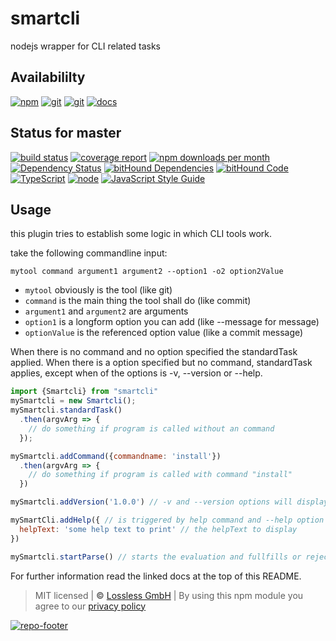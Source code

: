# smartcli
nodejs wrapper for CLI related tasks

## Availabililty
[![npm](https://pushrocks.gitlab.io/assets/repo-button-npm.svg)](https://www.npmjs.com/package/smartcli)
[![git](https://pushrocks.gitlab.io/assets/repo-button-git.svg)](https://GitLab.com/pushrocks/smartcli)
[![git](https://pushrocks.gitlab.io/assets/repo-button-mirror.svg)](https://github.com/pushrocks/smartcli)
[![docs](https://pushrocks.gitlab.io/assets/repo-button-docs.svg)](https://pushrocks.gitlab.io/smartcli/)

## Status for master
[![build status](https://GitLab.com/pushrocks/smartcli/badges/master/build.svg)](https://GitLab.com/pushrocks/smartcli/commits/master)
[![coverage report](https://GitLab.com/pushrocks/smartcli/badges/master/coverage.svg)](https://GitLab.com/pushrocks/smartcli/commits/master)
[![npm downloads per month](https://img.shields.io/npm/dm/smartcli.svg)](https://www.npmjs.com/package/smartcli)
[![Dependency Status](https://david-dm.org/pushrocks/smartcli.svg)](https://david-dm.org/pushrocks/smartcli)
[![bitHound Dependencies](https://www.bithound.io/github/pushrocks/smartcli/badges/dependencies.svg)](https://www.bithound.io/github/pushrocks/smartcli/master/dependencies/npm)
[![bitHound Code](https://www.bithound.io/github/pushrocks/smartcli/badges/code.svg)](https://www.bithound.io/github/pushrocks/smartcli)
[![TypeScript](https://img.shields.io/badge/TypeScript-2.x-blue.svg)](https://nodejs.org/dist/latest-v6.x/docs/api/)
[![node](https://img.shields.io/badge/node->=%206.x.x-blue.svg)](https://nodejs.org/dist/latest-v6.x/docs/api/)
[![JavaScript Style Guide](https://img.shields.io/badge/code%20style-standard-brightgreen.svg)](http://standardjs.com/)

## Usage

this plugin tries to establish some logic in which CLI tools work.

take the following commandline input:

```
mytool command argument1 argument2 --option1 -o2 option2Value
```

* `mytool` obviously is the tool (like git)
* `command` is the main thing the tool shall do (like commit)
* `argument1` and `argument2` are arguments
* `option1` is a longform option you can add (like --message for message)
* `optionValue` is the referenced option value (like a commit message)

When there is no command and no option specified the standardTask applied.
When there is a option specified but no command, standardTask applies,
except when of the options is -v, --version or --help.

```javascript
import {Smartcli} from "smartcli"
mySmartcli = new Smartcli();
mySmartcli.standardTask()
  .then(argvArg => {
    // do something if program is called without an command
  });

mySmartcli.addCommand({commandname: 'install'})
  .then(argvArg => {
    // do something if program is called with command "install"
  })

mySmartcli.addVersion('1.0.0') // -v and --version options will display the specified version in the terminal

mySmartCli.addHelp({ // is triggered by help command and --help option
  helpText: 'some help text to print' // the helpText to display
})

mySmartcli.startParse() // starts the evaluation and fullfills or rejects promises.
```

For further information read the linked docs at the top of this README.

> MIT licensed | **&copy;** [Lossless GmbH](https://lossless.gmbh)
| By using this npm module you agree to our [privacy policy](https://lossless.gmbH/privacy.html)

[![repo-footer](https://pushrocks.gitlab.io/assets/repo-footer.svg)](https://push.rocks)